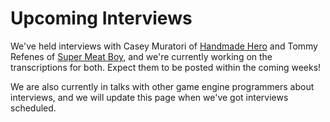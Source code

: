 # Upcoming Interviews

We've held interviews with Casey Muratori of [Handmade Hero](https://handmadehero.org/) and Tommy Refenes of [Super Meat Boy](https://supermeatboy.com/), and we're currently working on the transcriptions for both. Expect them to be posted within the coming weeks!

We are also currently in talks with other game engine programmers about interviews, and we will update this page when we've got interviews scheduled.

